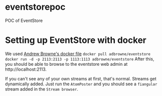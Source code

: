 # eventstorepoc
POC of EventStore

# Setting up EventStore with docker
We used [Andrew Browne's docker file](https://hub.docker.com/r/adbrowne/eventstore/)
`docker pull adbrowne/eventstore`
`docker run -d -p 2113:2113 -p 1113:1113 adbrowne/eventstore`
After this, you should be able to browse to the eventstore web admin at http://localhost:2113.

If you can't see any of your own streams at first, that's normal. Streams get dynamically added. Just run the `AtomPoster` and you should see a `fiangular` stream added in the `Stream browser`.